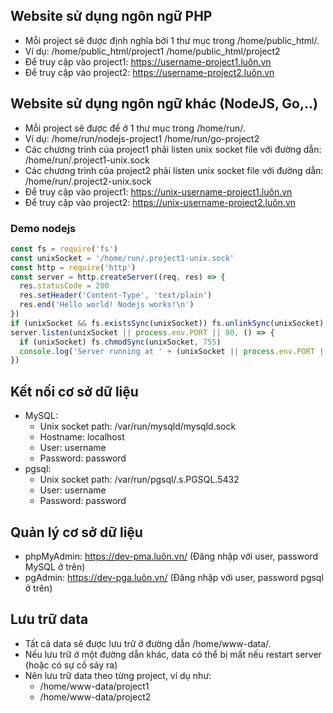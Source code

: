 ## Website sử dụng ngôn ngữ PHP
- Mỗi project sẽ được định nghĩa bởi 1 thư mục trong /home/public_html/.
- Ví dụ: /home/public_html/project1
         /home/public_html/project2
- Để truy cập vào project1: https://username-project1.luôn.vn
- Để truy cập vào project2: https://username-project2.luôn.vn

## Website sử dụng ngôn ngữ khác (NodeJS, Go,..)
- Mỗi project sẽ được để ở 1 thư mục trong /home/run/.
- Ví dụ: /home/run/nodejs-project1
         /home/run/go-project2
- Các chương trình của project1 phải listen unix socket file với đường dẫn:
         /home/run/.project1-unix.sock
- Các chương trình của project2 phải listen unix socket file với đường dẫn:
         /home/run/.project2-unix.sock
- Để truy cập vào project1: https://unix-username-project1.luôn.vn
- Để truy cập vào project2: https://unix-username-project2.luôn.vn
### Demo nodejs
```js
const fs = require('fs')
const unixSocket = '/home/run/.project1-unix.sock'
const http = require('http')
const server = http.createServer((req, res) => {
  res.statusCode = 200
  res.setHeader('Content-Type', 'text/plain')
  res.end('Hello world! Nodejs works!\n')
})
if (unixSocket && fs.existsSync(unixSocket)) fs.unlinkSync(unixSocket)
server.listen(unixSocket || process.env.PORT || 80, () => {
  if (unixSocket) fs.chmodSync(unixSocket, 755)
  console.log('Server running at ' + (unixSocket || process.env.PORT || 80))
})
```

## Kết nối cơ sở dữ liệu
- MySQL:
  - Unix socket path: /var/run/mysqld/mysqld.sock
  - Hostname: localhost
  - User: username
  - Password: password
- pgsql:
  - Unix socket path: /var/run/pgsql/.s.PGSQL.5432
  - User: username
  - Password: password

## Quản lý cơ sở dữ liệu
- phpMyAdmin: https://dev-pma.luôn.vn/ (Đăng nhập với user, password MySQL ở trên)
- pgAdmin: https://dev-pga.luôn.vn/ (Đăng nhập với user, password pgsql ở trên)

## Lưu trữ data
- Tất cả data sẽ được lưu trữ ở đường dẫn /home/www-data/.
- Nếu lưu trữ ở một đường dẫn khác, data có thể bị mất nếu restart server (hoặc có sự cố sảy ra)
- Nên lưu trữ data theo từng project, ví dụ như:
    - /home/www-data/project1
    - /home/www-data/project2
